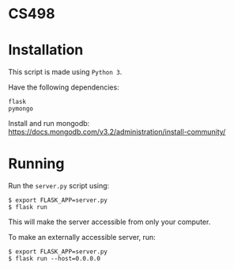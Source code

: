 # CS498

# Installation

This script is made using ```Python 3```.

Have the following dependencies:
```
flask
pymongo
```

Install and run mongodb:
https://docs.mongodb.com/v3.2/administration/install-community/

# Running
Run the ```server.py``` script using:
```
$ export FLASK_APP=server.py
$ flask run
```

This will make the server accessible from only your computer.

To make an externally accessible server, run:
```
$ export FLASK_APP=server.py
$ flask run --host=0.0.0.0
```

